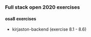 ### Full stack open 2020 exercises

#### osa8 exercises

* kirjaston-backend    (exercise 8.1 - 8.6)